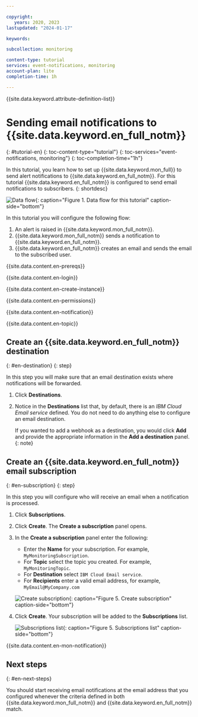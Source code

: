 ```yaml
---

copyright:
   years: 2020, 2023
lastupdated: "2024-01-17"

keywords:

subcollection: monitoring

content-type: tutorial
services: event-notifications, monitoring
account-plan: lite
completion-time: 1h

---
```


{{site.data.keyword.attribute-definition-list}}

# Sending email notifications to {{site.data.keyword.en_full_notm}}
{: #tutorial-en}
{: toc-content-type="tutorial"}
{: toc-services="event-notifications, monitoring"}
{: toc-completion-time="1h"}

In this tutorial, you learn how to set up {{site.data.keyword.mon_full}} to send alert notifications to {{site.data.keyword.en_full_notm}}. For this tutorial {{site.data.keyword.en_full_notm}} is configured to send email notifications to subscribers.
{: shortdesc}

![Data flow](../images/event_notification.svg){: caption="Figure 1. Data flow for this tutorial" caption-side="bottom"}

In this tutorial you will configure the following flow:

1. An alert is raised in {{site.data.keyword.mon_full_notm}}.
2. {{site.data.keyword.mon_full_notm}} sends a notification to {{site.data.keyword.en_full_notm}}.
3. {{site.data.keyword.en_full_notm}} creates an email and sends the email to the subscribed user.

{{site.data.content.en-prereqs}}

{{site.data.content.en-login}}

{{site.data.content.en-create-instance}}

{{site.data.content.en-permissions}}

{{site.data.content.en-notification}}

{{site.data.content.en-topic}}

## Create an {{site.data.keyword.en_full_notm}} destination
{: #en-destination}
{: step}

In this step you will make sure that an email destination exists where notifications will be forwarded.

1. Click **Destinations**.
2. Notice in the **Destinations** list that, by default, there is an *IBM Cloud Email service* defined.  You do not need to do anything else to configure an email destination.

   If you wanted to add a webhook as a destination, you would click **Add** and provide the appropriate information in the **Add a destination** panel.
   {: note}


## Create an {{site.data.keyword.en_full_notm}} email subscription
{: #en-subscription}
{: step}

In this step you will configure who will receive an email when a notification is processed.

1. Click **Subscriptions**.
2. Click **Create**. The **Create a subscription** panel opens.
3. In the **Create a subscription** panel enter the following:

    * Enter the **Name** for your subscription.  For example, `MyMonitoringSubscription`.
    * For **Topic** select the topic you created.  For example, `MyMonitoringTopic`.
    * For **Destination** select `IBM Cloud Email service`.
    * For **Recipients** enter a valid email address, for example, `MyEmail@MyCompany.com`

    ![Create subscription](../images/create_subscription.png){: caption="Figure 5. Create subscription" caption-side="bottom"}

4. Click **Create**.  Your subscription will be added to the **Subscriptions** list.

    ![Subscriptions list](../images/subscriptions.png){: caption="Figure 5. Subscriptions list" caption-side="bottom"}

{{site.data.content.en-mon-notification}}

## Next steps
{: #en-next-steps}

You should start receiving email notifications at the email address that you configured whenever the criteria defined in both {{site.data.keyword.mon_full_notm}} and {{site.data.keyword.en_full_notm}} match.
